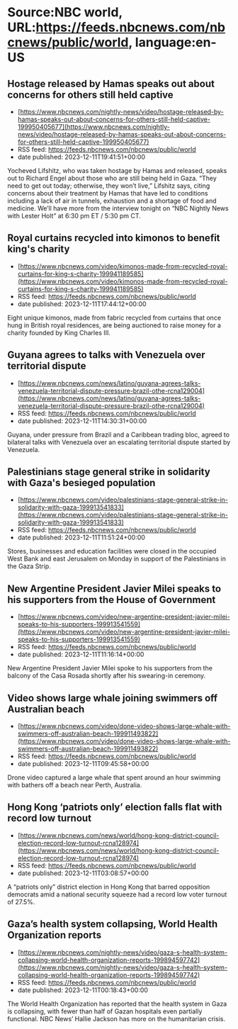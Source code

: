 # Source:NBC world, URL:https://feeds.nbcnews.com/nbcnews/public/world, language:en-US

## Hostage released by Hamas speaks out about concerns for others still held captive
 - [https://www.nbcnews.com/nightly-news/video/hostage-released-by-hamas-speaks-out-about-concerns-for-others-still-held-captive-199950405677](https://www.nbcnews.com/nightly-news/video/hostage-released-by-hamas-speaks-out-about-concerns-for-others-still-held-captive-199950405677)
 - RSS feed: https://feeds.nbcnews.com/nbcnews/public/world
 - date published: 2023-12-11T19:41:51+00:00

Yocheved Lifshitz, who was taken hostage by Hamas and released, speaks out to Richard Engel about those who are still being held in Gaza. “They need to get out today; otherwise, they won’t live,” Lifshitz says, citing concerns about their treatment by Hamas that have led to conditions including a lack of air in tunnels, exhaustion and a shortage of food and medicine. We’ll have more from the interview tonight on “NBC Nightly News with Lester Holt” at 6:30 pm ET / 5:30 pm CT.

## Royal curtains recycled into kimonos to benefit king's charity
 - [https://www.nbcnews.com/video/kimonos-made-from-recycled-royal-curtains-for-king-s-charity-199941189585](https://www.nbcnews.com/video/kimonos-made-from-recycled-royal-curtains-for-king-s-charity-199941189585)
 - RSS feed: https://feeds.nbcnews.com/nbcnews/public/world
 - date published: 2023-12-11T17:44:12+00:00

Eight unique kimonos, made from fabric recycled from curtains that once hung in British royal residences, are being auctioned to raise money for a charity founded by King Charles III.

## Guyana agrees to talks with Venezuela over territorial dispute
 - [https://www.nbcnews.com/news/latino/guyana-agrees-talks-venezuela-territorial-dispute-pressure-brazil-othe-rcna129004](https://www.nbcnews.com/news/latino/guyana-agrees-talks-venezuela-territorial-dispute-pressure-brazil-othe-rcna129004)
 - RSS feed: https://feeds.nbcnews.com/nbcnews/public/world
 - date published: 2023-12-11T14:30:31+00:00

Guyana, under pressure from Brazil and a Caribbean trading bloc, agreed to bilateral talks with Venezuela over an escalating territorial dispute started by Venezuela.

## Palestinians stage general strike in solidarity with Gaza's besieged population
 - [https://www.nbcnews.com/video/palestinians-stage-general-strike-in-solidarity-with-gaza-199913541833](https://www.nbcnews.com/video/palestinians-stage-general-strike-in-solidarity-with-gaza-199913541833)
 - RSS feed: https://feeds.nbcnews.com/nbcnews/public/world
 - date published: 2023-12-11T11:51:24+00:00

Stores, businesses and education facilities were closed in the occupied West Bank and east Jerusalem on Monday in support of the Palestinians in the Gaza Strip.

## New Argentine President Javier Milei speaks to his supporters from the House of Government
 - [https://www.nbcnews.com/video/new-argentine-president-javier-milei-speaks-to-his-supporters-199913541559](https://www.nbcnews.com/video/new-argentine-president-javier-milei-speaks-to-his-supporters-199913541559)
 - RSS feed: https://feeds.nbcnews.com/nbcnews/public/world
 - date published: 2023-12-11T11:16:14+00:00

New Argentine President Javier Milei spoke to his supporters from the balcony of the Casa Rosada shortly after his swearing-in ceremony.

## Video shows large whale joining swimmers off Australian beach
 - [https://www.nbcnews.com/video/done-video-shows-large-whale-with-swimmers-off-australian-beach-199911493822](https://www.nbcnews.com/video/done-video-shows-large-whale-with-swimmers-off-australian-beach-199911493822)
 - RSS feed: https://feeds.nbcnews.com/nbcnews/public/world
 - date published: 2023-12-11T09:45:58+00:00

Drone video captured a large whale that spent around an hour swimming with bathers off a beach near Perth, Australia.

## Hong Kong ‘patriots only’ election falls flat with record low turnout
 - [https://www.nbcnews.com/news/world/hong-kong-district-council-election-record-low-turnout-rcna128974](https://www.nbcnews.com/news/world/hong-kong-district-council-election-record-low-turnout-rcna128974)
 - RSS feed: https://feeds.nbcnews.com/nbcnews/public/world
 - date published: 2023-12-11T03:08:57+00:00

A “patriots only” district election in Hong Kong that barred opposition democrats amid a national security squeeze had a record low voter turnout of 27.5%.

## Gaza’s health system collapsing, World Health Organization reports
 - [https://www.nbcnews.com/nightly-news/video/gaza-s-health-system-collapsing-world-health-organization-reports-199894597742](https://www.nbcnews.com/nightly-news/video/gaza-s-health-system-collapsing-world-health-organization-reports-199894597742)
 - RSS feed: https://feeds.nbcnews.com/nbcnews/public/world
 - date published: 2023-12-11T00:18:43+00:00

The World Health Organization has reported that the health system in Gaza is collapsing, with fewer than half of Gazan hospitals even partially functional. NBC News’ Hallie Jackson has more on the humanitarian crisis.

